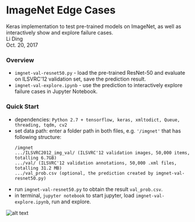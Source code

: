 # ImageNet Edge Cases 
Keras implementation to test pre-trained models on ImageNet, as well as interactively show and explore failure cases.  
Li Ding  
Oct. 20, 2017  

### Overview  
- `imgnet-val-resnet50.py` - load the pre-trained ResNet-50 and evaluate on ILSVRC'12 validation set, save the prediction result.  
- `imgnet-val-explore.ipynb` - use the prediction to interactively explore failure cases in Jupyter Notebook.  

### Quick Start  
- dependencies: `Python 2.7 + tensorflow, keras, xmltodict, Queue, threading, tqdm, cv2`  
- set data path: enter a folder path in both files, e.g. `'/imgnet'` that has following structure:  
  ```
  /imgnet  
  .../ILSVRC2012_img_val/ (ILSVRC'12 validation images, 50,000 items, totalling 6.7GB)  
  .../val/ (ILSVRC'12 validation annotations, 50,000 .xml files, totalling 31.2 MB)  
  .../val_prob.csv (optional, the prediction created by imgnet-val-resnet50.py)  
  ```  
- run `imgnet-val-resnet50.py` to obtain the result `val_prob.csv`.  
- in terminal, `jupyter notebook` to start jupyter, load `imgnet-val-explore.ipynb`, run and explore.  

![alt text](https://github.com/Zephyr-D/keras-imagenet/blob/master/demo.png "Demo")


